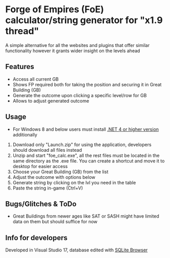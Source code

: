 # Forge of Empires (FoE) calculator/string generator for "x1.9 thread"
A simple alternative for all the websites and plugins that offer similar functionality however it grants wider insight on the levels ahead

## Features
+ Access all current GB
+ Shows FP required both for taking the position and securing it in Great Building (GB)
+ Generate the outcome upon clicking a specific level/row for GB
+ Allows to adjust generated outcome
	
## Usage
* For Windows 8 and below users must install [.NET 4 or higher version](https://dotnet.microsoft.com/en-us/download) additionally
1. Download only "Launch.zip" for using the application, developers should download all files instead
2. Unzip and start "foe_calc.exe", all the rest files must be located in the same directory as the .exe file. You can create a shortcut and move it to desktop for easier access
3. Choose your Great Building (GB) from the list
4. Adjust the outcome with options below
5. Generate string by clicking on the lvl you need in the table
6. Paste the string in-game (Ctrl+V)

## Bugs/Glitches & ToDo
- Great Buildings from newer ages like SAT or SASH might have limited data on them but should suffice for now


## Info for developers
Developed in Visual Studio 17, database edited with [SQLite Browser](https://sqlitebrowser.org/)